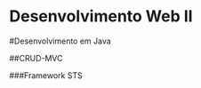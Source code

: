 Desenvolvimento Web II
======================

#Desenvolvimento em Java  

##CRUD-MVC   

###Framework STS
